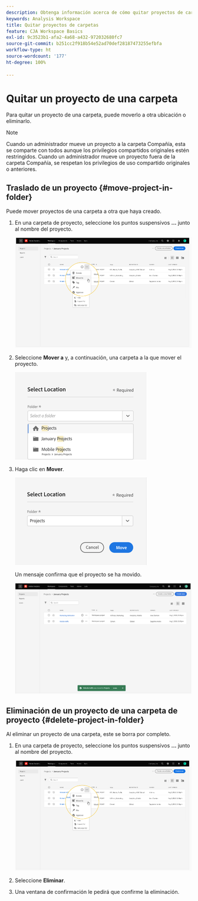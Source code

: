 ```yaml
---
description: Obtenga información acerca de cómo quitar proyectos de carpetas
keywords: Analysis Workspace
title: Quitar proyectos de carpetas
feature: CJA Workspace Basics
exl-id: 9c3523b1-afa2-4a68-a432-972032680fc7
source-git-commit: b251cc2f918b54e52ad70def28187473255efbfa
workflow-type: ht
source-wordcount: '177'
ht-degree: 100%

---
```


# Quitar un proyecto de una carpeta

Para quitar un proyecto de una carpeta, puede moverlo a otra ubicación o eliminarlo.

>[!NOTE]
>
>Cuando un administrador mueve un proyecto a la carpeta Compañía, esta se comparte con todos aunque los privilegios compartidos originales estén restringidos. Cuando un administrador mueve un proyecto fuera de la carpeta Compañía, se respetan los privilegios de uso compartido originales o anteriores.

## Traslado de un proyecto {#move-project-in-folder}

Puede mover proyectos de una carpeta a otra que haya creado.

1. En una carpeta de proyecto, seleccione los puntos suspensivos **...** junto al nombre del proyecto.

   ![](/help/analysis-workspace/build-workspace-project/assets/move1.png)

1. Seleccione **Mover a** y, a continuación, una carpeta a la que mover el proyecto.

   ![](/help/analysis-workspace/build-workspace-project/assets/move-select-location.png)

1. Haga clic en **Mover**.

   ![](/help/analysis-workspace/build-workspace-project/assets/move-click-move.png)

   Un mensaje confirma que el proyecto se ha movido.

   ![](/help/analysis-workspace/build-workspace-project/assets/move-project-moved.png)

## Eliminación de un proyecto de una carpeta de proyecto {#delete-project-in-folder}

Al eliminar un proyecto de una carpeta, este se borra por completo.

1. En una carpeta de proyecto, seleccione los puntos suspensivos **...** junto al nombre del proyecto.

   ![](/help/analysis-workspace/build-workspace-project/assets/move1.png)

1. Seleccione **Eliminar**.

1. Una ventana de confirmación le pedirá que confirme la eliminación.
